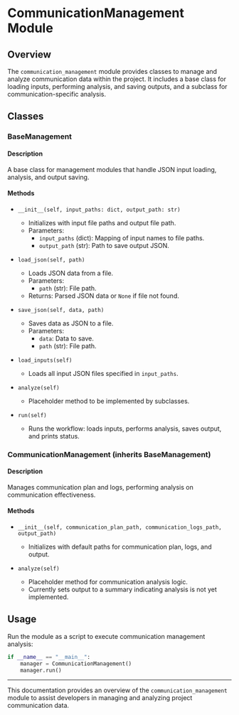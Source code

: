 # CommunicationManagement Module

## Overview
The `communication_management` module provides classes to manage and analyze communication data within the project. It includes a base class for loading inputs, performing analysis, and saving outputs, and a subclass for communication-specific analysis.

## Classes

### BaseManagement

#### Description
A base class for management modules that handle JSON input loading, analysis, and output saving.

#### Methods

- `__init__(self, input_paths: dict, output_path: str)`
  - Initializes with input file paths and output file path.
  - Parameters:
    - `input_paths` (dict): Mapping of input names to file paths.
    - `output_path` (str): Path to save output JSON.

- `load_json(self, path)`
  - Loads JSON data from a file.
  - Parameters:
    - `path` (str): File path.
  - Returns: Parsed JSON data or `None` if file not found.

- `save_json(self, data, path)`
  - Saves data as JSON to a file.
  - Parameters:
    - `data`: Data to save.
    - `path` (str): File path.

- `load_inputs(self)`
  - Loads all input JSON files specified in `input_paths`.

- `analyze(self)`
  - Placeholder method to be implemented by subclasses.

- `run(self)`
  - Runs the workflow: loads inputs, performs analysis, saves output, and prints status.

### CommunicationManagement (inherits BaseManagement)

#### Description
Manages communication plan and logs, performing analysis on communication effectiveness.

#### Methods

- `__init__(self, communication_plan_path, communication_logs_path, output_path)`
  - Initializes with default paths for communication plan, logs, and output.

- `analyze(self)`
  - Placeholder method for communication analysis logic.
  - Currently sets output to a summary indicating analysis is not yet implemented.

## Usage
Run the module as a script to execute communication management analysis:

```python
if __name__ == "__main__":
    manager = CommunicationManagement()
    manager.run()
```

---

This documentation provides an overview of the `communication_management` module to assist developers in managing and analyzing project communication data.
